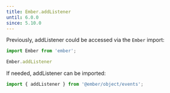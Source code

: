 ```yaml
---
title: Ember.addListener
until: 6.0.0
since: 5.10.0
---
```



Previously, addListener could be accessed via the `Ember` import:
```js
import Ember from 'ember';

Ember.addListener
```

 If needed, addListener can be imported:
```js
import { addListener } from '@ember/object/events';
```
